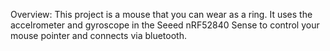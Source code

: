 Overview:
This project is a mouse that you can wear as a ring. It uses the accelrometer and gyroscope in the Seeed nRF52840 Sense to control your mouse pointer and connects via bluetooth. 
